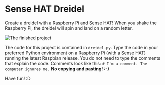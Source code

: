 # Sense HAT Dreidel
Create a dreidel with a Raspberry Pi and Sense HAT! When you shake the Raspberry Pi, the dreidel will spin and land on a random letter.

![The finished project](https://cloud.githubusercontent.com/assets/13228241/11609400/a9afa34e-9b4b-11e5-87a1-532fef1691fb.jpg)

The code for this project is contained in ```dreidel.py```. Type the code in your preferred Python environment on a Raspberry Pi (with a Sense HAT) running the latest Raspbian release. You do not need to type the comments that explain the code. Comments look like this: ```# I'm a comment. The computer ignores me.``` **No copying and pasting! :-)** 

Have fun! :D
